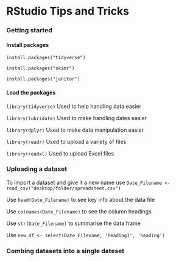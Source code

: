 # RStudio Tips and Tricks

### Getting started

#### Install packages

`install.packages("tidyverse")`

`install.packages("skimr")`

`install.packages("janitor")`

#### Load the packages

`library(tidyverse)` Used to help handling data easier

`library(lubridate)` Used to make handling dates easier

`library(dplyr)` Used to make data manipulation easier

`library(readr)` Used to upload a variety of files

`library(readxl)` Used to upload Excel files

### Uploading a dataset

To import a dataset and give it a new name use `Date_Filename <- read_csv("desktop/folder/spreadsheet.csv")`

Use `head(Date_Filename)` to see key info about the data file

Use `colnames(Date_Filename)` to see the column headings

Use `str(Date_Filename)` to summarise the data frame

Use `new_df <- select(Date_Filename, 'heading1', 'heading')`

### Combing datasets into a single dateset






